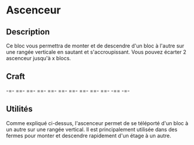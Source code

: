 
# Ascenceur 

## Description
Ce bloc vous permettra de monter et de descendre d'un bloc à l'autre sur une rangée verticale en sautant et s'accroupissant.
Vous pouvez écarter 2 ascenceur jusqu'à x blocs. 

## Craft  
-=-
 ==- 
 ==- 
 ==- 
 ==- 
 ==- 
 ==- 
 ==- 
 ==- 
 ==- 
 -== 
-=-

## Utilités
Comme expliqué ci-dessus, l'ascenceur permet de se téléporté d'un bloc à un autre sur une rangée vertical.
Il est principalement utilisée dans des fermes pour monter et descendre rapidement d'un étage à un autre. 